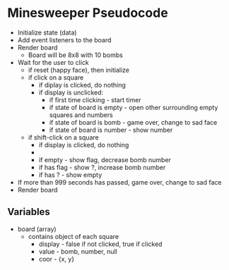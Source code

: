 # Minesweeper Pseudocode

* Initialize state (data)
* Add event listeners to the board
* Render board
    * Board will be 8x8 with 10 bombs
* Wait for the user to click
    * if reset (happy face), then initialize
    * if click on a square
        * if diplay is clicked, do nothing
        * if display is unclicked:
            * if first time clicking - start timer
            * if state of board is empty - open other surrounding empty squares and numbers
            * if state of board is bomb - game over, change to sad face
            * if state of board is number - show number
    * if shift-click on a square
        * if display is clicked, do nothing
        * 
        * if empty - show flag, decrease bomb number
        * if has flag - show ?, increase bomb number
        * if has ? - show empty
* If more than 999 seconds has passed, game over, change to sad face
* Render board


## Variables
* board (array)
    * contains object of each square 
        * display - false if not clicked, true if clicked
        * value - bomb, number, null
        * coor - {x, y}